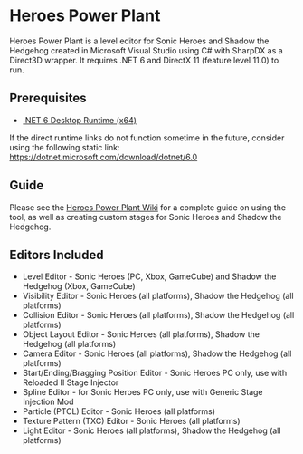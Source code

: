 # Heroes Power Plant
Heroes Power Plant is a level editor for Sonic Heroes and Shadow the Hedgehog created in Microsoft Visual Studio using C# with SharpDX as a Direct3D wrapper. It requires .NET 6 and DirectX 11 (feature level 11.0) to run.

## Prerequisites
- [.NET 6 Desktop Runtime (x64)](https://dotnet.microsoft.com/download/dotnet/thank-you/runtime-desktop-6.0.0-windows-x64-installer)

If the direct runtime links do not function sometime in the future, consider using the following static link: https://dotnet.microsoft.com/download/dotnet/6.0


## Guide
Please see the [Heroes Power Plant Wiki](https://github.com/igorseabra4/HeroesPowerPlant/wiki) for a complete guide on using the tool, as well as creating custom stages for Sonic Heroes and Shadow the Hedgehog.

## Editors Included
*  Level Editor - Sonic Heroes (PC, Xbox, GameCube) and Shadow the Hedgehog (Xbox, GameCube)
*  Visibility Editor - Sonic Heroes (all platforms), Shadow the Hedgehog (all platforms)
*  Collision Editor - Sonic Heroes (all platforms), Shadow the Hedgehog (all platforms)
*  Object Layout Editor - Sonic Heroes (all platforms), Shadow the Hedgehog (all platforms)
*  Camera Editor - Sonic Heroes (all platforms), Shadow the Hedgehog (all platforms)
*  Start/Ending/Bragging Position Editor - Sonic Heroes PC only, use with Reloaded II Stage Injector
*  Spline Editor - for Sonic Heroes PC only, use with Generic Stage Injection Mod
*  Particle (PTCL) Editor - Sonic Heroes (all platforms)
*  Texture Pattern (TXC) Editor - Sonic Heroes (all platforms)
*  Light Editor - Sonic Heroes (all platforms), Shadow the Hedgehog (all platforms)
